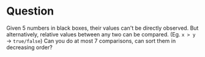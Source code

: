 # Question
Given 5 numbers in black boxes, their values can't be directly observed.
But alternatively, relative values between any two can be compared. (Eg. `x > y` -> `true/false`)
Can you do at most 7 comparisons, can sort them in decreasing order?
